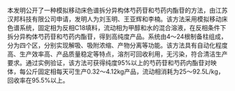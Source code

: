 

本发明公开了一种模拟移动床色谱拆分异构体芍药苷和芍药内酯苷的方法，由江苏汉邦科技有限公司申请，发明人为刘玉明、王亚辉和李楠。该方法采用模拟移动床色谱系统，固定相为反相C18填料，流动相为甲醇和水的混合溶液，在反相条件下拆分异构体芍药苷和芍药内酯苷，得到高纯度产品。系统由4～24根制备柱组成，分为四个区，分别实现解吸、吸附浓缩、产物分离等功能。该方法具有自动化程度高、生产效率高、产品质量稳定等特点，溶剂可回收利用，无污染，符合清洁生产要求。通过实例验证，该方法可获得纯度95%以上的芍药苷和芍药内酯苷对映体，每公斤固定相每天可生产0.32～4.12kg产品，流动相消耗为25～92.5L/kg，回收率在95.5%以上。